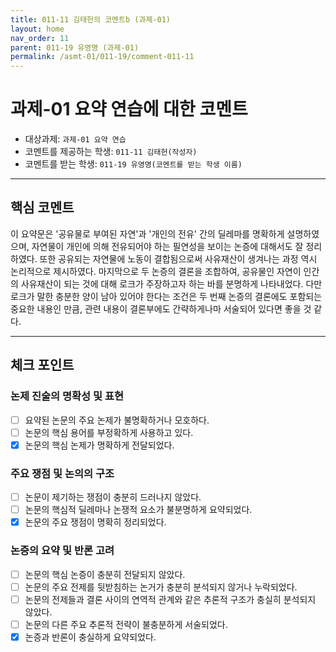 ```yaml
---
title: 011-11 김태헌의 코멘트b (과제-01) 
layout: home
nav_order: 11
parent: 011-19 유영명 (과제-01)
permalink: /asmt-01/011-19/comment-011-11
---
```


# 과제-01 요약 연습에 대한 코멘트

- 대상과제: `과제-01 요약 연습`
- 코멘트를 제공하는 학생: `011-11 김태헌(작성자)` 
- 코멘트를 받는 학생: `011-19 유영명(코멘트를 받는 학생 이름)` 

---

## 핵심 코멘트

이 요약문은 '공유물로 부여된 자연'과 '개인의 전유' 간의 딜레마를 명확하게 설명하였으며, 자연물이 개인에 의해 전유되어야 하는 필연성을 보이는 논증에 대해서도 잘 정리하였다. 또한 공유되는 자연물에 노동이 결합됨으로써 사유재산이 생겨나는 과정 역시 논리적으로 제시하였다. 마지막으로 두 논증의 결론을 조합하여, 공유물인 자연이 인간의 사유재산이 되는 것에 대해 로크가 주장하고자 하는 바를 분명하게 나타내었다. 다만 로크가 말한 충분한 양이 남아 있어야 한다는 조건은 두 번째 논증의 결론에도 포함되는 중요한 내용인 만큼, 관련 내용이 결론부에도 간략하게나마 서술되어 있다면 좋을 것 같다.

---

## 체크 포인트

### 논제 진술의 명확성 및 표현  
- [ ] 요약된 논문의 주요 논제가 불명확하거나 모호하다.  
- [ ] 논문의 핵심 용어를 부정확하게 사용하고 있다.  
- [x] 논문의 핵심 논제가 명확하게 전달되었다.  

### 주요 쟁점 및 논의의 구조  
- [ ] 논문이 제기하는 쟁점이 충분히 드러나지 않았다.  
- [ ] 논문의 핵심적 딜레마나 논쟁적 요소가 불분명하게 요약되었다.  
- [x] 논문의 주요 쟁점이 명확히 정리되었다.  

### 논증의 요약 및 반론 고려  
- [ ] 논문의 핵심 논증이 충분히 전달되지 않았다.  
- [ ] 논문의 주요 전제를 뒷받침하는 논거가 충분히 분석되지 않거나 누락되었다.  
- [ ] 논문의 전제들과 결론 사이의 연역적 관계와 같은 추론적 구조가 충실히 분석되지 않았다.  
- [ ] 논문의 다른 주요 추론적 전략이 불충분하게 서술되었다.
- [x] 논증과 반론이 충실하게 요약되었다. 